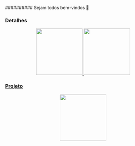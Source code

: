 ########## Sejam todos bem-vindos 👋

### Detalhes 
<div align="center">
   <a href="https://github.com/layonss">
    <img height="150em" src="https://github-readme-stats.vercel.app/api/top-langs/?username=layonss&layout=compact&langs_count=7&theme=tokyonight&hide=portugol,procfile"/>
   <a href="https://github.com/layonss/TiktokProject">
    <img height="150em" src="https://github-readme-stats.vercel.app/api?username=layonss&show_icons=true&theme=tokyonight&include_all_commits=true&count_private=true"/>
    </div>

### Projeto 
 <div align="center">
<img height="150em"  src="https://github-readme-stats.vercel.app/api/pin/?username=layonss&repo=TiktokProject&theme=tokyonight"
  </div>
